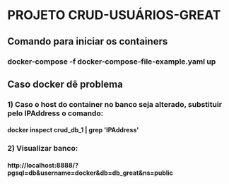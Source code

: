 # PROJETO CRUD-USUÁRIOS-GREAT

## Comando para iniciar os containers 
### docker-compose -f docker-compose-file-example.yaml up

## Caso docker dê problema
### 1) Caso o host do container no banco seja alterado, substituir pelo IPAddress o comando:
#### docker inspect crud_db_1 | grep 'IPAddress'
### 2) Visualizar banco:
#### http://localhost:8888/?pgsql=db&username=docker&db=db_great&ns=public